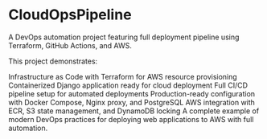 # CloudOpsPipeline

A DevOps automation project featuring full deployment pipeline using Terraform, GitHub Actions, and AWS.

This project demonstrates:

Infrastructure as Code with Terraform for AWS resource provisioning
Containerized Django application ready for cloud deployment
Full CI/CD pipeline setup for automated deployments
Production-ready configuration with Docker Compose, Nginx proxy, and PostgreSQL
AWS integration with ECR, S3 state management, and DynamoDB locking
A complete example of modern DevOps practices for deploying web applications to AWS with full automation.